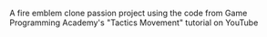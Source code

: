 A fire emblem clone passion project using the code from Game Programming Academy's "Tactics Movement" tutorial on YouTube 
